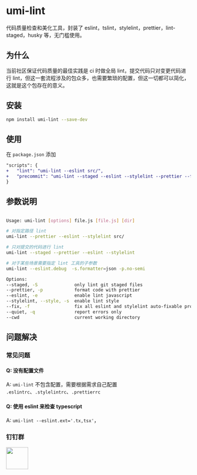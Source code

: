 # umi-lint

代码质量检查和美化工具，封装了 eslint，tslint，stylelint，prettier，lint-staged，husky 等，无门槛使用。

## 为什么

当前社区保证代码质量的最佳实践是 ci 时做全局 lint，提交代码只对变更代码进行 lint，但这一套流程涉及的包众多，也需要繁琐的配置，但这一切都可以简化，这就是这个包存在的意义。

## 安装

```bash
npm install umi-lint --save-dev
```

## 使用

在 `package.json` 添加

```diff
"scripts": {
+   "lint": "umi-lint --eslint src/",
+   "precommit": "umi-lint --staged --eslint --stylelint --prettier --fix",
}
```

## 参数说明

```bash

Usage: umi-lint [options] file.js [file.js] [dir]

# 对指定路径 lint
umi-lint --prettier --eslint --stylelint src/

# 只对提交的代码进行 lint
umi-lint --staged --prettier --eslint --stylelint

# 对于某些场景需要指定 lint 工具的子参数
umi-lint --eslint.debug  -s.formatter=json -p.no-semi

Options:
--staged, -S              only lint git staged files                          [boolean] [default: false]
--prettier, -p            format code with prettier                           [boolean] [default: false]
--eslint, -e              enable lint javascript                              [boolean] [default: false]
--stylelint, --style, -s  enable lint style                                   [boolean] [default: false]
--fix, -f                 fix all eslint and stylelint auto-fixable problems  [boolean] [default: false]
--quiet, -q               report errors only                                  [boolean] [default: false]
--cwd                     current working directory                             [default: process.cwd()]
```

## 问题解决

### 常见问题

#### Q: 没有配置文件

A: `umi-lint` 不包含配置，需要根据需求自己配置 `.eslintrc`、`.stylelintrc`、`.prettierrc`

#### Q: 使用 eslint 来检查 typescript

A: `umi-lint --eslint.ext='.tx,tsx'`，

### 钉钉群

<img src="https://gw.alipayobjects.com/zos/rmsportal/jPXcQOlGLnylGMfrKdBz.jpg" width="60" />
